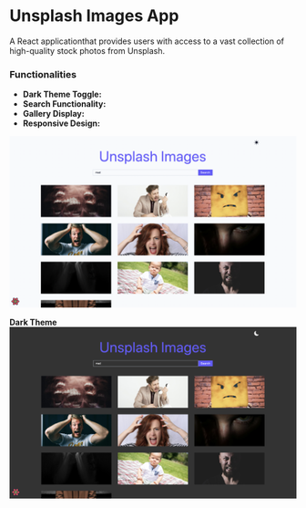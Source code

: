 # Unsplash Images App

A React applicationthat provides users with access to a vast collection of high-quality stock photos from Unsplash.

### Functionalities

- **Dark Theme Toggle:**
- **Search Functionality:**
- **Gallery Display:**
- **Responsive Design:**

![alt text](image.png)

**Dark Theme**
![alt text](image-1.png)
